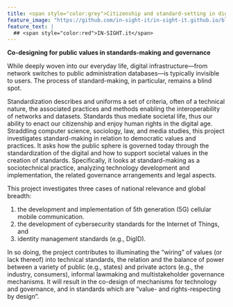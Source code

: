 ```yaml
---
title: <span style="color:grey">Citizenship and standard-setting in digital networks</span>
feature_image: "https://github.com/in-sight-it/in-sight-it.github.io/blob/gh-pages/shannon.jpg?raw=true"
feature_text: |
  ## <span style="color:red">IN-SIGHT.it</span>
---
```


**Co-designing for public values in standards-making and governance**

While deeply woven into our everyday life, digital infrastructure—from network switches to public administration databases—is typically invisible to users. The process of standard-making, in particular, remains a blind spot. 

Standardization describes and uniforms a set of criteria, often of a technical nature, the associated practices and methods enabling the interoperability of networks and datasets. Standards thus mediate societal life, thus our ability to enact our citizenship and enjoy human rights in the digital age. Straddling computer science, sociology, law, and media studies, this project investigates standard-making in relation to democratic values and practices. It asks how the public sphere is governed today through the standardization of the digital and how to support societal values in the creation of standards. Specifically, it looks at standard-making as a sociotechnical practice, analyzing technology development and implementation, the related governance arrangements and legal aspects. 

This project investigates three cases of national relevance and global breadth: 
1. the development and implementation of 5th generation (5G) cellular mobile communication. 
2. the development of cybersecurity standards for the Internet of Things, and
3. identity management standards (e.g., DigID).

In so doing, the project contributes to illuminating the “wiring” of values (or lack thereof) into technical standards, the relation and the balance of power between a variety of public (e.g., states) and private actors (e.g., the industry, consumers), informal lawmaking and multistakeholder governance mechanisms. It will result in the co-design of mechanisms for technology and governance, and in standards which are “value- and rights-respecting by design”.
